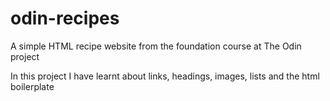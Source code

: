 # odin-recipes
A simple HTML recipe website from the foundation course at The Odin project

In this project I have learnt about links, headings, images, lists and the html boilerplate 
